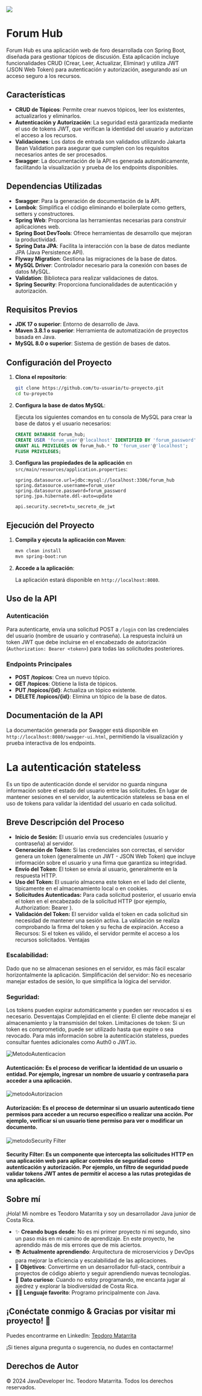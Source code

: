 
<img src="https://img.shields.io/badge/STATUS-FINALIZADO-green" display="inline" >


# Forum Hub

Forum Hub es una aplicación web de foro desarrollada con Spring Boot, diseñada para gestionar tópicos de discusión. Esta aplicación incluye funcionalidades CRUD (Crear, Leer, Actualizar, Eliminar) y utiliza JWT (JSON Web Token) para autenticación y autorización, asegurando así un acceso seguro a los recursos.

## Características

- **CRUD de Tópicos**: Permite crear nuevos tópicos, leer los existentes, actualizarlos y eliminarlos.
- **Autenticación y Autorización**: La seguridad está garantizada mediante el uso de tokens JWT, que verifican la identidad del usuario y autorizan el acceso a los recursos.
- **Validaciones**: Los datos de entrada son validados utilizando Jakarta Bean Validation para asegurar que cumplen con los requisitos necesarios antes de ser procesados.
- **Swagger**: La documentación de la API es generada automáticamente, facilitando la visualización y prueba de los endpoints disponibles.

## Dependencias Utilizadas

- **Swagger**: Para la generación de documentación de la API.
- **Lombok**: Simplifica el código eliminando el boilerplate como getters, setters y constructores.
- **Spring Web**: Proporciona las herramientas necesarias para construir aplicaciones web.
- **Spring Boot DevTools**: Ofrece herramientas de desarrollo que mejoran la productividad.
- **Spring Data JPA**: Facilita la interacción con la base de datos mediante JPA (Java Persistence API).
- **Flyway Migration**: Gestiona las migraciones de la base de datos.
- **MySQL Driver**: Controlador necesario para la conexión con bases de datos MySQL.
- **Validation**: Biblioteca para realizar validaciones de datos.
- **Spring Security**: Proporciona funcionalidades de autenticación y autorización.

## Requisitos Previos

- **JDK 17 o superior**: Entorno de desarrollo de Java.
- **Maven 3.8.1 o superior**: Herramienta de automatización de proyectos basada en Java.
- **MySQL 8.0 o superior**: Sistema de gestión de bases de datos.

## Configuración del Proyecto

1. **Clona el repositorio**:

    ```bash
    git clone https://github.com/tu-usuario/tu-proyecto.git
    cd tu-proyecto
    ```

2. **Configura la base de datos MySQL**:

   Ejecuta los siguientes comandos en tu consola de MySQL para crear la base de datos y el usuario necesarios:

    ```sql
    CREATE DATABASE forum_hub;
    CREATE USER 'forum_user'@'localhost' IDENTIFIED BY 'forum_password';
    GRANT ALL PRIVILEGES ON forum_hub.* TO 'forum_user'@'localhost';
    FLUSH PRIVILEGES;
    ```

3. **Configura las propiedades de la aplicación** en `src/main/resources/application.properties`:

    ```properties
    spring.datasource.url=jdbc:mysql://localhost:3306/forum_hub
    spring.datasource.username=forum_user
    spring.datasource.password=forum_password
    spring.jpa.hibernate.ddl-auto=update

    api.security.secret=tu_secreto_de_jwt
    ```

## Ejecución del Proyecto

1. **Compila y ejecuta la aplicación con Maven**:

    ```bash
    mvn clean install
    mvn spring-boot:run
    ```

2. **Accede a la aplicación**:

   La aplicación estará disponible en `http://localhost:8080`.

## Uso de la API

### Autenticación

Para autenticarte, envía una solicitud POST a `/login` con las credenciales del usuario (nombre de usuario y contraseña). La respuesta incluirá un token JWT que debe incluirse en el encabezado de autorización (`Authorization: Bearer <token>`) para todas las solicitudes posteriores.

### Endpoints Principales

- **POST /topicos**: Crea un nuevo tópico.
- **GET /topicos**: Obtiene la lista de tópicos.
- **PUT /topicos/{id}**: Actualiza un tópico existente.
- **DELETE /topicos/{id}**: Elimina un tópico de la base de datos.

## Documentación de la API

La documentación generada por Swagger está disponible en `http://localhost:8080/swagger-ui.html`, permitiendo la visualización y prueba interactiva de los endpoints.


# La autenticación stateless
Es un tipo de autenticación donde el servidor no guarda ninguna información sobre el estado del usuario entre las solicitudes. En lugar de mantener sesiones en el servidor, la autenticación stateless se basa en el uso de tokens para validar la identidad del usuario en cada solicitud.

## Breve Descripción del Proceso
- **Inicio de Sesión:**
  El usuario envía sus credenciales (usuario y contraseña) al servidor.
- **Generación de Token:**
  Si las credenciales son correctas, el servidor genera un token (generalmente un JWT - JSON Web Token) que incluye información sobre el usuario y una firma que garantiza su integridad.
- **Envío del Token:**
  El token se envía al usuario, generalmente en la respuesta HTTP.
- **Uso del Token:**
  El usuario almacena este token en el lado del cliente, típicamente en el almacenamiento local o en cookies.
- **Solicitudes Autenticadas:**
  Para cada solicitud posterior, el usuario envía el token en el encabezado de la solicitud HTTP (por ejemplo, Authorization: Bearer <token>).
- **Validación del Token:**
  El servidor valida el token en cada solicitud sin necesidad de mantener una sesión activa. La validación se realiza comprobando la firma del token y su fecha de expiración.
  Acceso a Recursos: Si el token es válido, el servidor permite el acceso a los recursos solicitados.
  Ventajas
### Escalabilidad:
Dado que no se almacenan sesiones en el servidor, es más fácil escalar horizontalmente la aplicación.
Simplificación del servidor: No es necesario manejar estados de sesión, lo que simplifica la lógica del servidor.
### Seguridad:
Los tokens pueden expirar automáticamente y pueden ser revocados si es necesario.
Desventajas
Complejidad en el cliente: El cliente debe manejar el almacenamiento y la transmisión del token.
Limitaciones de token: Si un token es comprometido, puede ser utilizado hasta que expire o sea revocado.
Para más información sobre la autenticación stateless, puedes consultar fuentes adicionales como Auth0 o JWT.io.

 ![MetodoAutenticacion](img/autenticacion%20stateless.jpg)
 #### Autenticación: Es el proceso de verificar la identidad de un usuario o entidad. Por ejemplo, ingresar un nombre de usuario y contraseña para acceder a una aplicación.

 ![metodoAutorizacion ](img/autorizacion%20stateless.jpg)
 #### Autorización: Es el proceso de determinar si un usuario autenticado tiene permisos para acceder a un recurso específico o realizar una acción. Por ejemplo, verificar si un usuario tiene permiso para ver o modificar un documento.


![metodoSecurity Filter](img/autorizacion%20stateless.jpg)
#### Security Filter: Es un componente que intercepta las solicitudes HTTP en una aplicación web para aplicar controles de seguridad como autenticación y autorización. Por ejemplo, un filtro de seguridad puede validar tokens JWT antes de permitir el acceso a las rutas protegidas de una aplicación.

## Sobre mí

¡Hola! Mi nombre es Teodoro Matarrita y soy un desarrollador Java junior de Costa Rica.

- ✨ **Creando bugs desde**: No es mi primer proyecto ni mi segundo, sino un paso más en mi camino de aprendizaje. En este proyecto, he aprendido más de mis errores que de mis aciertos.
- 📚 **Actualmente aprendiendo**: Arquitectura de microservicios y DevOps para mejorar la eficiencia y escalabilidad de las aplicaciones.
- 🎯 **Objetivos**: Convertirme en un desarrollador full-stack, contribuir a proyectos de código abierto y seguir aprendiendo nuevas tecnologías.
- 🎲 **Dato curioso**: Cuando no estoy programando, me encanta jugar al ajedrez y explorar la biodiversidad de Costa Rica.
- 👨‍💻 **Lenguaje favorito**: Programo principalmente con Java.

## ¡Conéctate conmigo & Gracias por visitar mi proyecto! 👋

Puedes encontrarme en LinkedIn: [Teodoro Matarrita](https://www.linkedin.com/in/teodoro-matarrita/)

¡Si tienes alguna pregunta o sugerencia, no dudes en contactarme!

## Derechos de Autor
© 2024 JavaDeveloper Inc. Teodoro Matarrita. Todos los derechos reservados.
